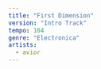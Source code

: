 ```yaml
---
title: "First Dimension"
version: "Intro Track"
tempo: 104
genre: "Electronica"
artists:
  - avior
---
```

